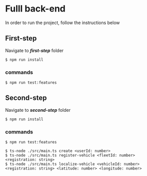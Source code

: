 # Fulll back-end

In order to run the project, follow the instructions below

## First-step

Navigate to **_first-step_** folder

```
$ npm run install
```

### commands

```
$ npm run test:features
```

## Second-step

Navigate to **_second-step_** folder

```
$ npm run install
```

### commands

```
$ npm run test:features
```

```
$ ts-node ./src/main.ts create <userId: number>
$ ts-node ./src/main.ts register-vehicle <fleetId: number> <registration: string>
$ ts-node ./src/main.ts localize-vehicle <vehicleId: number> <registration: string> <latitude: number> <longitude: number>
```
